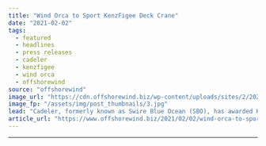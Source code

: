 ```yaml
---
title: "Wind Orca to Sport KenzFigee Deck Crane"
date: "2021-02-02"
tags: 
  - featured
  - headlines
  - press releases
  - cadeler
  - kenzfigee
  - wind orca
  - offshorewind
source: "offshorewind"
image_url: "https://cdn.offshorewind.biz/wp-content/uploads/sites/2/2021/02/02142010/Wind-Orca-to-Sport-KenzFigee-Deck-Crane.jpg"
image_fp: "/assets/img/post_thumbnails/3.jpg"
lead: "Cadeler, formerly known as Swire Blue Ocean (SBO), has awarded KenzFigee with a contract"
article_url: "https://www.offshorewind.biz/2021/02/02/wind-orca-to-sport-kenzfigee-deck-crane/"
---
```


---
